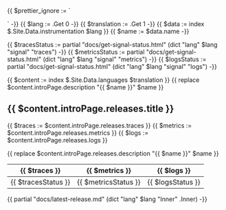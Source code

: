 {{ $prettier_ignore := `

<!-- prettier-ignore -->
` -}}
{{ $lang := .Get 0 -}}
{{ $translation := .Get 1 -}}
{{ $data := index $.Site.Data.instrumentation $lang }}
{{ $name := $data.name -}}

{{ $tracesStatus := partial "docs/get-signal-status.html" (dict "lang" $lang "signal" "traces") -}}
{{ $metricsStatus := partial "docs/get-signal-status.html" (dict "lang" $lang "signal" "metrics") -}}
{{ $logsStatus := partial "docs/get-signal-status.html" (dict "lang" $lang "signal" "logs") -}}

{{ $content := index $.Site.Data.languages $translation }}
{{ replace $content.introPage.description "{{ $name }}" $name }}

## {{ $content.introPage.releases.title }}

{{ $traces := $content.introPage.releases.traces }}
{{ $metrics := $content.introPage.releases.metrics }}
{{ $logs := $content.introPage.releases.logs }}

{{ replace $content.introPage.releases.description "{{ $name }}" $name }}

| {{ $traces }}       | {{ $metrics }}       | {{ $logs }}       |
| ------------------- | -------------------- | ----------------- |
| {{ $tracesStatus }} | {{ $metricsStatus }} | {{ $logsStatus }} |

{{ partial "docs/latest-release.md" (dict "lang" $lang "Inner" .Inner) -}}
